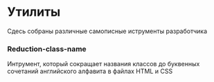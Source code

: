 # Утилиты
Сдесь собраны различные самописные иструменты разработчика

### Reduction-class-name
Интрумент, который сокращает названия классов до буквенных сочетаний английского алфавита в файлах HTML и CSS
